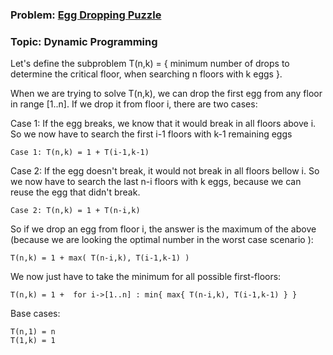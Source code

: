 ### Problem: [Egg Dropping Puzzle](https://practice.geeksforgeeks.org/problems/egg-dropping-puzzle/0)
### Topic: Dynamic Programming

Let's define the subproblem T(n,k) = { minimum number of drops to determine the critical floor, when searching n floors with k eggs }.

When we are trying to solve T(n,k), we can drop the first egg from any floor in range [1..n]. If we drop it from floor i, there are two cases:

Case 1: If the egg breaks, we know that it would break in all floors above i. So we now have to search the first i-1 floors with k-1 remaining eggs

```
Case 1: T(n,k) = 1 + T(i-1,k-1)
```

Case 2: If the egg doesn't break, it would not break in all floors bellow i. So we now have to search the last n-i floors with k eggs, because we can reuse the egg that didn't break.

```
Case 2: T(n,k) = 1 + T(n-i,k)
```

So if we drop an egg from floor i, the answer is the maximum of the above (because we are looking the optimal number in the worst case scenario ):

```
T(n,k) = 1 + max( T(n-i,k), T(i-1,k-1) )
```

We now just have to take the minimum for all possible first-floors:

```
T(n,k) = 1 +  for i->[1..n] : min{ max{ T(n-i,k), T(i-1,k-1) } }
```

Base cases:

```
T(n,1) = n
T(1,k) = 1
```
